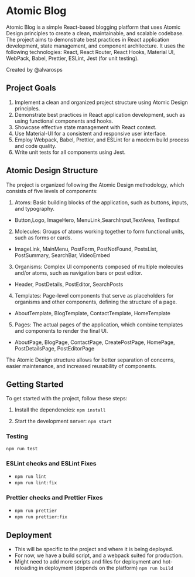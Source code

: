 # Atomic Blog

Atomic Blog is a simple React-based blogging platform that uses Atomic Design principles to create a clean, maintainable, and scalable codebase. The project aims to demonstrate best practices in React application development, state management, and component architecture.
It uses the following technologies: React, React Router, React Hooks, Material UI, WebPack, Babel, Prettier, ESLint, Jest (for unit testing).

Created by @alvarosps

## Project Goals

1. Implement a clean and organized project structure using Atomic Design principles.
2. Demonstrate best practices in React application development, such as using functional components and hooks.
3. Showcase effective state management with React context.
4. Use Material-UI for a consistent and responsive user interface.
5. Employ Webpack, Babel, Prettier, and ESLint for a modern build process and code quality.
6. Write unit tests for all components using Jest.

## Atomic Design Structure

The project is organized following the Atomic Design methodology, which consists of five levels of components:

1. Atoms: Basic building blocks of the application, such as buttons, inputs, and typography.

-   Button,Logo, ImageHero, MenuLink,SearchInput,TextArea, TextInput

2. Molecules: Groups of atoms working together to form functional units, such as forms or cards.

-   ImageLink, MainMenu, PostForm, PostNotFound, PostsList, PostSummary, SearchBar, VideoEmbed

3. Organisms: Complex UI components composed of multiple molecules and/or atoms, such as navigation bars or post editor.

-   Header, PostDetails, PostEditor, SearchPosts

4. Templates: Page-level components that serve as placeholders for organisms and other components, defining the structure of a page.

-   AboutTemplate, BlogTemplate, ContactTemplate, HomeTemplate

5. Pages: The actual pages of the application, which combine templates and components to render the final UI.

-   AboutPage, BlogPage, ContactPage, CreatePostPage, HomePage, PostDetailsPage, PostEditorPage

The Atomic Design structure allows for better separation of concerns, easier maintenance, and increased reusability of components.

## Getting Started

To get started with the project, follow these steps:

1. Install the dependencies:
   `npm install`

2. Start the development server:
   `npm start`

### Testing

`npm run test`

### ESLint checks and ESLint Fixes

-   `npm run lint`
-   `npm run lint:fix`

### Prettier checks and Prettier Fixes

-   `npm run prettier`
-   `npm run prettier:fix`

## Deployment

-   This will be specific to the project and where it is being deployed.
-   For now, we have a build script, and a webpack suited for production.
-   Might need to add more scripts and files for deployment and hot-reloading in deployment (depends on the platform)
    `npm run build`
